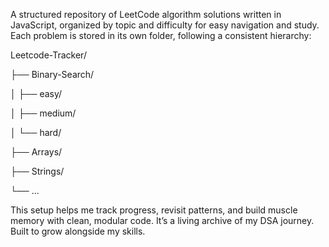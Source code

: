 A structured repository of LeetCode algorithm solutions written in JavaScript, organized by topic and difficulty for easy navigation and study. Each problem is stored in its own folder, following a consistent hierarchy:

Leetcode-Tracker/

├── Binary-Search/

│   ├── easy/

│   ├── medium/

│   └── hard/

├── Arrays/

├── Strings/

└── ...

This setup helps me track progress, revisit patterns, and build muscle memory with clean, modular code. It’s a living archive of my DSA journey. Built to grow alongside my skills.
